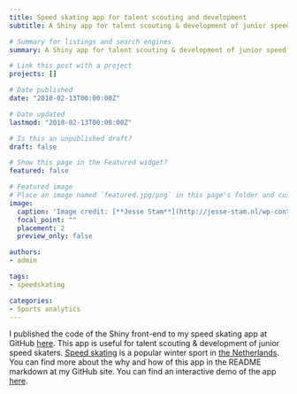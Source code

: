 ```yaml
---
title: Speed skating app for talent scouting and development
subtitle: A Shiny app for talent scouting & development of junior speed skaters

# Summary for listings and search engines
summary: A Shiny app for talent scouting & development of junior speed skaters

# Link this post with a project
projects: []

# Date published
date: "2018-02-13T00:00:00Z"

# Date updated
lastmod: "2018-02-13T00:00:00Z"

# Is this an unpublished draft?
draft: false

# Show this page in the Featured widget?
featured: false

# Featured image
# Place an image named `featured.jpg/png` in this page's folder and customize its options here.
image:
  caption: 'Image credit: [**Jesse Stam**](http://jesse-stam.nl/wp-content/gallery/trainingswedstrijd-thialf-19-11-2016/DSC_7775.JPG)'
  focal_point: ""
  placement: 2
  preview_only: false

authors:
- admin

tags:
- speedskating

categories:
- Sports analytics
---
```


I published the code of the Shiny front-end to my speed skating app at GitHub [here](https://github.com/pjastam/shiny-speedskating). This app is useful for talent scouting & development of junior speed skaters. [Speed skating](https://en.wikipedia.org/wiki/Speed_skating) is a popular winter sport in [the Netherlands](https://en.wikipedia.org/wiki/Netherlands). You can find more about the why and how of this app in the README markdown at my GitHub site. You can find an interactive demo of the app [here](https://pjastam.shinyapps.io/speedskating/).
